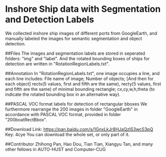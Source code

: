 Inshore Ship data with Segmentation and Detection Labels
====
We collected inshore ship images of different ports from GoogleEarth, and manually labeled the images for semantic  segmentation and object detection.

##Files
The images and segmentation labels are stored in seperated folders: "img" and "label".
And the rotated bounding boxes of ships for detection are written in "RotationRegionLabels.txt". 

##Annotation
In "RotationRegionLabels.txt", one image occupies a line, and each line includes: 
File name of image; Number of objects; [And then for each object] rectx(5 values, first and fifth are the same), recty(5  values, first and fifth are the same) of minimal bounding rectangle; cx,cy,w,h,theta (to indicate the rotated bounding box in  an alternative way).

##PASCAL VOC format labels for detection of rectangular bboxes
We furthermore rearrange the 200 images in folder "GoogleEarth" in accordance with PASCAL VOC format, provided in folder  "200boatRectBbox".

##Download
Link: https://pan.baidu.com/s/1GnxLkJr8HJaQzlS3wc53pQ 
Key: 4cye
You can download the whole set, or only part of it. 

##Contributor
Zhihong Pan, Hao Dou, Tian Tian, Xiangyu Tan, and many other fellows in AUTO-HUST and Computer-CUG
